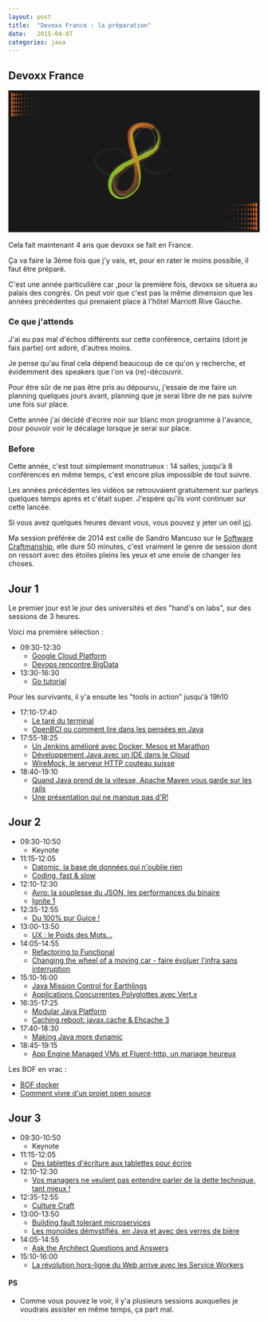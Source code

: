 ```yaml
---
layout: post
title:  "Devoxx France : la préparation"
date:   2015-04-07
categories: java
---
```


## Devoxx France

![Devoxx][devoxxFrance]

Cela fait maintenant 4 ans que devoxx se fait en France.

Ça va faire la 3ème fois que j'y vais, et, pour en rater le moins possible, il faut être préparé.

C'est une année particulière car ,pour la première fois, devoxx se situera au palais des congrès. On peut voir que c'est pas la même dimension que les années précédentes qui prenaient place à l'hôtel Marriott Rive Gauche.


### Ce que j'attends
J'ai eu pas mal d'échos différents sur cette conférence, certains (dont je fais partie) ont adoré, d'autres moins.

Je pense qu'au final cela dépend beaucoup de ce qu'on y recherche, et évidemment des speakers que l'on va (re)-découvrir.

Pour être sûr de ne pas être pris au dépourvu, j'essaie de me faire un planning quelques jours avant, planning que je serai libre de ne pas suivre une fois sur place.

Cette année j'ai décidé d'écrire noir sur blanc mon programme à l'avance, pour pouvoir voir le décalage lorsque je serai sur place.


### Before

Cette année, c'est tout simplement monstrueux : 14 salles, jusqu'à 8 conférences en même temps, c'est encore plus impossible de tout suivre.

Les années précédentes les vidéos se retrouvaient gratuitement sur parleys quelques temps après et c'était super.
J'espère qu'ils vont continuer sur cette lancée.

Si vous avez quelques heures devant vous, vous pouvez y jeter un oeil [ici][devoxx_2014].

Ma session préférée de 2014 est celle de Sandro Mancuso sur le [Software Craftmanship][craftmanship_parleys], elle dure 50 minutes, c'est vraiment le genre de session dont on ressort avec des étoiles pleins les yeux et une envie de changer les choses.


## Jour 1
Le premier jour est le jour des universités et des "hand's on labs", sur des sessions de 3 heures.

Voici ma première sélection :

* 09:30-12:30
  * [Google Cloud Platform][hands_on_GCP]
  * [Devops rencontre BigData][hands_on_bigdata]
* 13:30-16:30
  * [Go tutorial][go_tutorial]

Pour les survivants, il y'a ensuite les "tools in action" jusqu'à 19h10

* 17:10-17:40
  * [Le taré du terminal][tools_terminal]
  * [OpenBCI ou comment lire dans les pensées en Java][tools_bci]
* 17:55-18:25
  * [Un Jenkins amélioré avec Docker, Mesos et Marathon][tools_jenkins]
  * [Développement Java avec un IDE dans le Cloud][tools_ide_cloud]
  * [WireMock, le serveur HTTP couteau suisse][tools_wiremock]
* 18:40-19:10
  * [Quand Java prend de la vitesse, Apache Maven vous garde sur les rails][tools_maven]
  * [Une présentation qui ne manque pas d'R!][tools_r]

## Jour 2
* 09:30-10:50
  * Keynote
* 11:15-12:05
  * [Datomic, la base de données qui n'oublie rien][conference_datomic]
  * [Coding, fast & slow][conference_coding_fast_and_slow]
* 12:10-12:30
  * [Avro: la souplesse du JSON, les performances du binaire][quickie_avro]
  * [Ignite 1][quickie_ignite1]
* 12:35-12:55
  * [Du 100% pur Guice !][quickie_guice]
* 13:00-13:50
  * [UX : le Poids des Mots...][conference_ux]
* 14:05-14:55
  * [Refactoring to Functional][conference_refactoring_functional]
  * [Changing the wheel of a moving car - faire évoluer l'infra sans interruption][conference_cloudbees]
* 15:10-16:00
  * [Java Mission Control for Earthlings][conference_JMC]
  * [Applications Concurrentes Polyglottes avec Vert.x][conference_vertx]
* 16:35-17:25
  * [Modular Java Platform][conference_jigsaw]
  * [Caching reboot: javax.cache & Ehcache 3][conference_cache]
* 17:40-18:30
  * [Making Java more dynamic][conference_java_dynamic]
* 18:45-19:15
  * [App Engine Managed VMs et Fluent-http, un mariage heureux][tools_fluent_http]

Les BOF en vrac : 

* [BOF docker][bof_docker]
* [Comment vivre d'un projet open source][bof_open_source]

## Jour 3
* 09:30-10:50
  * Keynote
* 11:15-12:05
  * [Des tablettes d'écriture aux tablettes pour écrire][conference_ecriture]
* 12:10-12:30
  * [Vos managers ne veulent pas entendre parler de la dette technique, tant mieux !][quickie_dette_technique]
* 12:35-12:55
  * [Culture Craft][quickie_culture_craft]
* 13:00-13:50
  * [Building fault tolerant microservices][conference_micro_services]
  * [Les monoïdes démystifiés, en Java et avec des verres de bière][conference_monoides]
* 14:05-14:55
  * [Ask the Architect Questions and Answers][conference_future_java]
* 15:10-16:00
  * [La révolution hors-ligne du Web arrive avec les Service Workers][conference_service_workers]

#### PS
* Comme vous pouvez le voir, il y'a plusieurs sessions auxquelles je voudrais assister en même temps, ça part mal.

[devoxxFrance]: /images/posts/devoxx/devoxx_france.png
[devoxx_2014]: https://www.parleys.com/channel/devoxx-france-2014
[craftmanship_parleys]: https://www.parleys.com/tutorial/software-craftsmanship
[hands_on_GCP]: http://cfp.devoxx.fr/2015/talk/GOB-3561/La_Google_Cloud_Plaform_-_Au_dela_des_simples_demos
[hands_on_bigdata]: http://cfp.devoxx.fr/2015/talk/QTQ-9573/Quand_DevOps_rencontre_BigData!
[go_tutorial]: http://cfp.devoxx.fr/2015/talk/SDF-5956/Go_tutorial
[tools_terminal]: http://cfp.devoxx.fr/2015/talk/CLG-8656/Le_tare_du_terminal:_outil_pour_le_developpeur_de_l'extreme
[tools_bci]: http://cfp.devoxx.fr/2015/talk/UNS-9214/OpenBCI_ou_comment_lire_dans_les_pensees_en_Java
[tools_jenkins]: http://cfp.devoxx.fr/2015/talk/UWP-3010/Un_Jenkins_ameliore_avec_Docker,_Mesos_et_Marathon
[tools_ide_cloud]: http://cfp.devoxx.fr/2015/talk/MSU-2600/Developpement_Java_avec_un_IDE_dans_le_Cloud:_YES_WE_CAN
[tools_wiremock]: http://cfp.devoxx.fr/2015/talk/ZMG-1345/WireMock,_le_serveur_HTTP_couteau_suisse
[tools_maven]: http://cfp.devoxx.fr/2015/talk/FEM-9840/Quand_Java_prend_de_la_vitesse,_Apache_Maven_vous_garde_sur_les_rails
[tools_r]: http://cfp.devoxx.fr/2015/talk/FPD-2699/Une_presentation_qui_ne_manque_pas_d'R!
[conference_datomic]: http://cfp.devoxx.fr/2015/talk/PRN-0316/Datomic,_la_base_de_donnees_qui_n'oublie_rien
[conference_coding_fast_and_slow]: http://cfp.devoxx.fr/2015/talk/ZLE-4944/Coding,_fast_&_slow
[quickie_avro]: http://cfp.devoxx.fr/2015/talk/MPO-1830/Avro:_la_souplesse_du_JSON,_les_performances_du_binaire
[quickie_ignite1]: http://cfp.devoxx.fr/2015/talk/AIC-9053/Ignite_1
[quickie_guice]: http://cfp.devoxx.fr/2015/talk/YSP-5366/Du_100%25_pur_Guice_!
[conference_ux]: http://cfp.devoxx.fr/2015/talk/KFB-1486/UX_:_le_Poids_des_Mots...
[conference_refactoring_functional]: http://cfp.devoxx.fr/2015/talk/UVY-4302/Refactoring_to_Functional
[conference_cloudbees]: http://cfp.devoxx.fr/2015/talk/QDM-2722/Changing_the_wheel_of_a_moving_car_-_faire_evoluer_l'infra_sans_interruption
[conference_JMC]: http://cfp.devoxx.fr/2015/talk/FJN-6482/Java_Mission_Control_for_Earthlings
[conference_vertx]: http://cfp.devoxx.fr/2015/talk/SDO-9958/Applications_Concurrentes_Polyglottes_avec_Vert.x
[conference_jigsaw]: http://cfp.devoxx.fr/2015/talk/MXY-8408/Modular_Java_Platform
[conference_cache]: http://cfp.devoxx.fr/2015/talk/AIM-2044/Caching_reboot:_javax.cache_&_Ehcache_3
[conference_java_dynamic]: http://cfp.devoxx.fr/2015/talk/ZTF-9055/Making_Java_more_dynamic
[tools_fluent_http]: http://cfp.devoxx.fr/2015/talk/WSU-8098/App_Engine_Managed_VMs_et_Fluent-http,_un_mariage_heureux
[bof_docker]: http://cfp.devoxx.fr/2015/talk/SRB-3347/BOF_Docker_Paris
[bof_open_source]: http://cfp.devoxx.fr/2015/talk/HZH-3776/Comment_vivre_d'un_projet_open_source
[conference_ecriture]: http://cfp.devoxx.fr/2015/talk/NLG-1280/Des_tablettes_d'ecriture_aux_tablettes_pour_ecrire
[quickie_dette_technique]: http://cfp.devoxx.fr/2015/talk/LAB-4049/Vos_managers_ne_veulent_pas_entendre_parler_de_la_dette_technique,_tant_mieux_!
[quickie_culture_craft]: http://cfp.devoxx.fr/2015/talk/QCT-3215/Culture_Craft
[conference_micro_services]: http://cfp.devoxx.fr/2015/talk/JCB-0202/Building__fault_tolerant_microservices
[conference_monoides]: http://cfp.devoxx.fr/2015/talk/OGO-9138/Les_monoides_demystifies,_en_Java_et_avec_des_verres_de_biere
[conference_future_java]: http://cfp.devoxx.fr/2015/talk/JXF-2137/Ask_the_Architect_Questions_and_Answers
[conference_service_workers]: http://cfp.devoxx.fr/2015/talk/HYK-7903/La_revolution_hors-ligne_du_Web_arrive_avec_les_Service_Workers